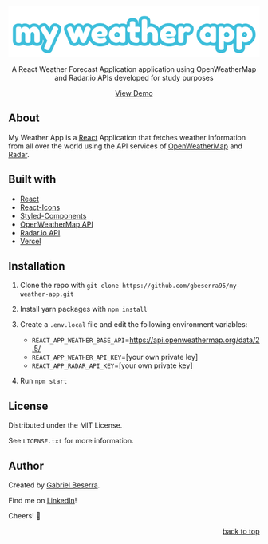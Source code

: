 <div align="center">
    <img src="/src/assets/logo.png" alt="my weather app logo" />
    <p>A React Weather Forecast Application application using OpenWeatherMap and Radar.io APIs developed for study purposes</p>
</div>

<div align="center">
    <a href="https://my-weather-app-kappa.vercel.app/">View Demo</a>
</div>

## About

My Weather App is a [React](https://reactjs.org/) Application that fetches weather information from all over the world using the API services of [OpenWeatherMap](https://openweathermap.org/) and [Radar](https://radar.com/documentation).

## Built with

- [React](https://reactjs.org/)
- [React-Icons](https://react-icons.github.io/react-icons)
- [Styled-Components](https://styled-components.com/)
- [OpenWeatherMap API](https://openweathermap.org/)
- [Radar.io API](https://radar.com/documentation)
- [Vercel](https://vercel.com/docs)

## Installation

1. Clone the repo with `git clone https://github.com/gbeserra95/my-weather-app.git`

2. Install yarn packages with `npm install`

3. Create a `.env.local` file and edit the following environment variables:

   - `REACT_APP_WEATHER_BASE_API`=https://api.openweathermap.org/data/2.5/
   - `REACT_APP_WEATHER_API_KEY`=[your own private ley]
   - `REACT_APP_RADAR_API_KEY`=[your own private key]

4. Run `npm start`

## License

Distributed under the MIT License.<br>

See `LICENSE.txt` for more information.

## Author

Created by [Gabriel Beserra](https://github.com/gbeserra95).

Find me on [LinkedIn](https://www.linkedin.com/in/-gabrielbeserra/)!

Cheers! 🍻

<div align="right">
    <a href="#">back to top</a>
</div>
